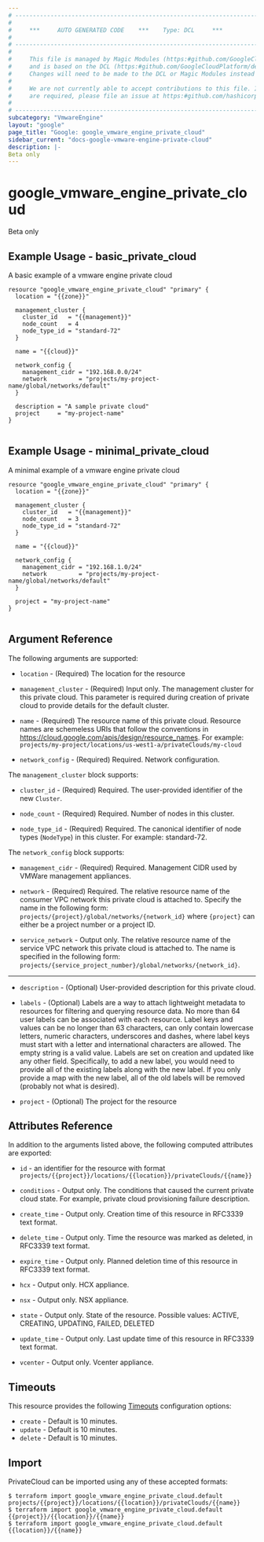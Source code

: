 ```yaml
---
# ----------------------------------------------------------------------------
#
#     ***     AUTO GENERATED CODE    ***    Type: DCL     ***
#
# ----------------------------------------------------------------------------
#
#     This file is managed by Magic Modules (https:#github.com/GoogleCloudPlatform/magic-modules)
#     and is based on the DCL (https:#github.com/GoogleCloudPlatform/declarative-resource-client-library).
#     Changes will need to be made to the DCL or Magic Modules instead of here.
#
#     We are not currently able to accept contributions to this file. If changes
#     are required, please file an issue at https:#github.com/hashicorp/terraform-provider-google/issues/new/choose
#
# ----------------------------------------------------------------------------
subcategory: "VmwareEngine"
layout: "google"
page_title: "Google: google_vmware_engine_private_cloud"
sidebar_current: "docs-google-vmware-engine-private-cloud"
description: |-
Beta only
---
```


# google\_vmware\_engine\_private\_cloud

Beta only
## Example Usage - basic_private_cloud
A basic example of a vmware engine private cloud
```hcl
resource "google_vmware_engine_private_cloud" "primary" {
  location = "{{zone}}"

  management_cluster {
    cluster_id   = "{{management}}"
    node_count   = 4
    node_type_id = "standard-72"
  }

  name = "{{cloud}}"

  network_config {
    management_cidr = "192.168.0.0/24"
    network         = "projects/my-project-name/global/networks/default"
  }

  description = "A sample private cloud"
  project     = "my-project-name"
}


```
## Example Usage - minimal_private_cloud
A minimal example of a vmware engine private cloud
```hcl
resource "google_vmware_engine_private_cloud" "primary" {
  location = "{{zone}}"

  management_cluster {
    cluster_id   = "{{management}}"
    node_count   = 3
    node_type_id = "standard-72"
  }

  name = "{{cloud}}"

  network_config {
    management_cidr = "192.168.1.0/24"
    network         = "projects/my-project-name/global/networks/default"
  }

  project = "my-project-name"
}


```

## Argument Reference

The following arguments are supported:

* `location` -
  (Required)
  The location for the resource
  
* `management_cluster` -
  (Required)
  Input only. The management cluster for this private cloud. This parameter is required during creation of private cloud to provide details for the default cluster.
  
* `name` -
  (Required)
  The resource name of this private cloud. Resource names are schemeless URIs that follow the conventions in https://cloud.google.com/apis/design/resource_names. For example: `projects/my-project/locations/us-west1-a/privateClouds/my-cloud`
  
* `network_config` -
  (Required)
  Required. Network configuration.
  


The `management_cluster` block supports:
    
* `cluster_id` -
  (Required)
  Required. The user-provided identifier of the new `Cluster`.
    
* `node_count` -
  (Required)
  Required. Number of nodes in this cluster.
    
* `node_type_id` -
  (Required)
  Required. The canonical identifier of node types (`NodeType`) in this cluster. For example: standard-72.
    
The `network_config` block supports:
    
* `management_cidr` -
  (Required)
  Required. Management CIDR used by VMWare management appliances.
    
* `network` -
  (Required)
  Required. The relative resource name of the consumer VPC network this private cloud is attached to. Specify the name in the following form: `projects/{project}/global/networks/{network_id}` where `{project}` can either be a project number or a project ID.
    
* `service_network` -
  Output only. The relative resource name of the service VPC network this private cloud is attached to. The name is specified in the following form: `projects/{service_project_number}/global/networks/{network_id}`.
    
- - -

* `description` -
  (Optional)
  User-provided description for this private cloud.
  
* `labels` -
  (Optional)
  Labels are a way to attach lightweight metadata to resources for filtering and querying resource data. No more than 64 user labels can be associated with each resource. Label keys and values can be no longer than 63 characters, can only contain lowercase letters, numeric characters, underscores and dashes, where label keys must start with a letter and international characters are allowed. The empty string is a valid value. Labels are set on creation and updated like any other field. Specifically, to add a new label, you would need to provide all of the existing labels along with the new label. If you only provide a map with the new label, all of the old labels will be removed (probably not what is desired).
  
* `project` -
  (Optional)
  The project for the resource
  


## Attributes Reference

In addition to the arguments listed above, the following computed attributes are exported:

* `id` - an identifier for the resource with format `projects/{{project}}/locations/{{location}}/privateClouds/{{name}}`

* `conditions` -
  Output only. The conditions that caused the current private cloud state. For example, private cloud provisioning failure description.
  
* `create_time` -
  Output only. Creation time of this resource in RFC3339 text format.
  
* `delete_time` -
  Output only. Time the resource was marked as deleted, in RFC3339 text format.
  
* `expire_time` -
  Output only. Planned deletion time of this resource in RFC3339 text format.
  
* `hcx` -
  Output only. HCX appliance.
  
* `nsx` -
  Output only. NSX appliance.
  
* `state` -
  Output only. State of the resource. Possible values: ACTIVE, CREATING, UPDATING, FAILED, DELETED
  
* `update_time` -
  Output only. Last update time of this resource in RFC3339 text format.
  
* `vcenter` -
  Output only. Vcenter appliance.
  
## Timeouts

This resource provides the following
[Timeouts](/docs/configuration/resources.html#timeouts) configuration options:

- `create` - Default is 10 minutes.
- `update` - Default is 10 minutes.
- `delete` - Default is 10 minutes.

## Import

PrivateCloud can be imported using any of these accepted formats:

```
$ terraform import google_vmware_engine_private_cloud.default projects/{{project}}/locations/{{location}}/privateClouds/{{name}}
$ terraform import google_vmware_engine_private_cloud.default {{project}}/{{location}}/{{name}}
$ terraform import google_vmware_engine_private_cloud.default {{location}}/{{name}}
```



